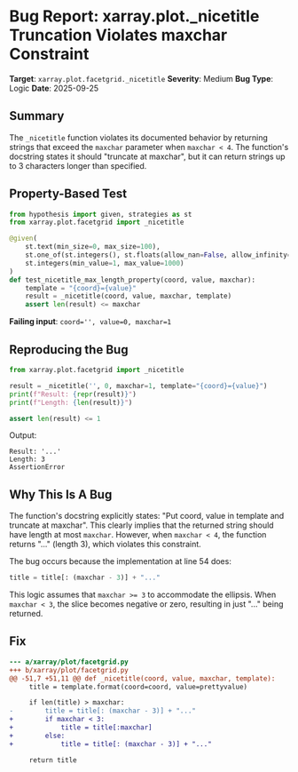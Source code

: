 # Bug Report: xarray.plot._nicetitle Truncation Violates maxchar Constraint

**Target**: `xarray.plot.facetgrid._nicetitle`
**Severity**: Medium
**Bug Type**: Logic
**Date**: 2025-09-25

## Summary

The `_nicetitle` function violates its documented behavior by returning strings that exceed the `maxchar` parameter when `maxchar < 4`. The function's docstring states it should "truncate at maxchar", but it can return strings up to 3 characters longer than specified.

## Property-Based Test

```python
from hypothesis import given, strategies as st
from xarray.plot.facetgrid import _nicetitle

@given(
    st.text(min_size=0, max_size=100),
    st.one_of(st.integers(), st.floats(allow_nan=False, allow_infinity=False), st.text(max_size=100)),
    st.integers(min_value=1, max_value=1000)
)
def test_nicetitle_max_length_property(coord, value, maxchar):
    template = "{coord}={value}"
    result = _nicetitle(coord, value, maxchar, template)
    assert len(result) <= maxchar
```

**Failing input**: `coord='', value=0, maxchar=1`

## Reproducing the Bug

```python
from xarray.plot.facetgrid import _nicetitle

result = _nicetitle('', 0, maxchar=1, template="{coord}={value}")
print(f"Result: {repr(result)}")
print(f"Length: {len(result)}")

assert len(result) <= 1
```

Output:
```
Result: '...'
Length: 3
AssertionError
```

## Why This Is A Bug

The function's docstring explicitly states: "Put coord, value in template and truncate at maxchar". This clearly implies that the returned string should have length at most `maxchar`. However, when `maxchar < 4`, the function returns "..." (length 3), which violates this constraint.

The bug occurs because the implementation at line 54 does:
```python
title = title[: (maxchar - 3)] + "..."
```

This logic assumes that `maxchar >= 3` to accommodate the ellipsis. When `maxchar < 3`, the slice becomes negative or zero, resulting in just "..." being returned.

## Fix

```diff
--- a/xarray/plot/facetgrid.py
+++ b/xarray/plot/facetgrid.py
@@ -51,7 +51,11 @@ def _nicetitle(coord, value, maxchar, template):
     title = template.format(coord=coord, value=prettyvalue)

     if len(title) > maxchar:
-        title = title[: (maxchar - 3)] + "..."
+        if maxchar < 3:
+            title = title[:maxchar]
+        else:
+            title = title[: (maxchar - 3)] + "..."

     return title
```